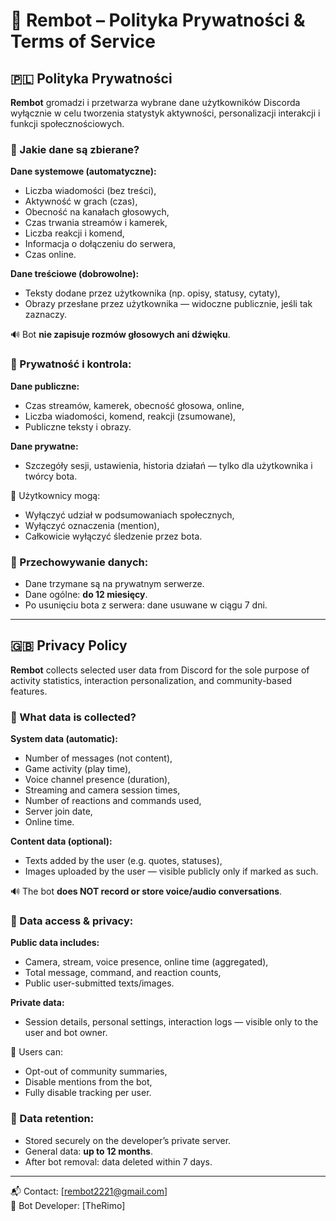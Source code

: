 # 📜 Rembot – Polityka Prywatności & Terms of Service

## 🇵🇱 Polityka Prywatności

**Rembot** gromadzi i przetwarza wybrane dane użytkowników Discorda wyłącznie w celu tworzenia statystyk aktywności, personalizacji interakcji i funkcji społecznościowych.

### 🧠 Jakie dane są zbierane?

**Dane systemowe (automatyczne):**
- Liczba wiadomości (bez treści),
- Aktywność w grach (czas),
- Obecność na kanałach głosowych,
- Czas trwania streamów i kamerek,
- Liczba reakcji i komend,
- Informacja o dołączeniu do serwera,
- Czas online.

**Dane treściowe (dobrowolne):**
- Teksty dodane przez użytkownika (np. opisy, statusy, cytaty),
- Obrazy przesłane przez użytkownika — widoczne publicznie, jeśli tak zaznaczy.

🔊 Bot **nie zapisuje rozmów głosowych ani dźwięku**.

### 🔐 Prywatność i kontrola:

**Dane publiczne:**
- Czas streamów, kamerek, obecność głosowa, online,
- Liczba wiadomości, komend, reakcji (zsumowane),
- Publiczne teksty i obrazy.

**Dane prywatne:**
- Szczegóły sesji, ustawienia, historia działań — tylko dla użytkownika i twórcy bota.

👤 Użytkownicy mogą:
- Wyłączyć udział w podsumowaniach społecznych,
- Wyłączyć oznaczenia (mention),
- Całkowicie wyłączyć śledzenie przez bota.

### 💾 Przechowywanie danych:
- Dane trzymane są na prywatnym serwerze.
- Dane ogólne: **do 12 miesięcy**.
- Po usunięciu bota z serwera: dane usuwane w ciągu 7 dni.

---

## 🇬🇧 Privacy Policy

**Rembot** collects selected user data from Discord for the sole purpose of activity statistics, interaction personalization, and community-based features.

### 🧠 What data is collected?

**System data (automatic):**
- Number of messages (not content),
- Game activity (play time),
- Voice channel presence (duration),
- Streaming and camera session times,
- Number of reactions and commands used,
- Server join date,
- Online time.

**Content data (optional):**
- Texts added by the user (e.g. quotes, statuses),
- Images uploaded by the user — visible publicly only if marked as such.

🔊 The bot **does NOT record or store voice/audio conversations**.

### 🔐 Data access & privacy:

**Public data includes:**
- Camera, stream, voice presence, online time (aggregated),
- Total message, command, and reaction counts,
- Public user-submitted texts/images.

**Private data:**
- Session details, personal settings, interaction logs — visible only to the user and bot owner.

👤 Users can:
- Opt-out of community summaries,
- Disable mentions from the bot,
- Fully disable tracking per user.

### 💾 Data retention:
- Stored securely on the developer’s private server.
- General data: **up to 12 months**.
- After bot removal: data deleted within 7 days.

---

📬 Contact: [rembot2221@gmail.com]  
🔧 Bot Developer: [TheRimo]
